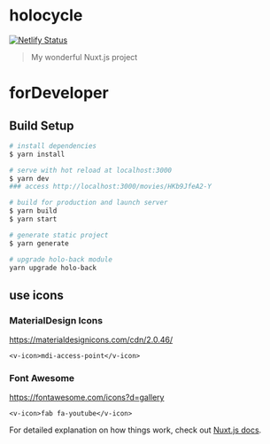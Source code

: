 # holocycle

[![Netlify Status](https://api.netlify.com/api/v1/badges/8698db9f-16c7-4043-b0b8-dc419baf1a67/deploy-status)](https://app.netlify.com/sites/holocycle/deploys)

> My wonderful Nuxt.js project

# forDeveloper

## Build Setup

```bash
# install dependencies
$ yarn install

# serve with hot reload at localhost:3000
$ yarn dev
### access http://localhost:3000/movies/HKb9JfeA2-Y

# build for production and launch server
$ yarn build
$ yarn start

# generate static project
$ yarn generate

# upgrade holo-back module
yarn upgrade holo-back
```

## use icons

### MaterialDesign Icons
https://materialdesignicons.com/cdn/2.0.46/

```vue
<v-icon>mdi-access-point</v-icon>
```

### Font Awesome
https://fontawesome.com/icons?d=gallery

```vue
<v-icon>fab fa-youtube</v-icon>
```

For detailed explanation on how things work, check out [Nuxt.js docs](https://nuxtjs.org).
